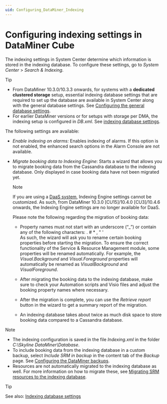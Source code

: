 ```yaml
---
uid: Configuring_DataMiner_Indexing
---
```


# Configuring indexing settings in DataMiner Cube

The indexing settings in System Center determine which information is stored in the indexing database. To configure these settings, go to *System Center* > *Search & Indexing*.

> [!TIP]
>
> - From DataMiner 10.3.0/10.3.3 onwards, for systems with a **dedicated clustered storage** setup, essential indexing database settings that are required to set up the database are available in System Center along with the general database settings. See [Configuring the general database settings](xref:Configuring_the_database_settings_in_Cube).
> - For earlier DataMiner versions or for setups with storage per DMA, the indexing setup is configured in *DB.xml*. See [indexing database settings](xref:DB_xml#indexing-database-settings).

The following settings are available:

- *Enable indexing on alarms:* Enables indexing of alarms. If this option is not enabled, the enhanced search options in the Alarm Console are not available.

- *Migrate booking data to Indexing Engine*: Starts a wizard that allows you to migrate booking data from the Cassandra database to the indexing database. Only displayed in case booking data have not been migrated yet.

  > [!NOTE]
  > If you are using a [DaaS system](xref:Creating_a_DMS_in_the_cloud), Indexing Engine settings cannot be customized. As such, from DataMiner 10.3.0 [CU15]/10.4.0 [CU3]/10.4.6 onwards<!--RN 39173-->, the Indexing Engine settings are no longer available for DaaS.

  Please note the following regarding the migration of booking data:

  - Property names must not start with an underscore (“\_”) or contain any of the following characters: . # \* , " '<br>As such, the wizard will ask you to rename certain booking properties before starting the migration. To ensure the correct functionality of the Service & Resource Management module, some properties will be renamed automatically. For example, the *Visual.Background* and *Visual.Foreground* properties will automatically be renamed as *VisualBackground* and *VisualForeground*.

  - After migrating the booking data to the indexing database, make sure to check your Automation scripts and Visio files and adjust the booking property names where necessary.

  - After the migration is complete, you can use the *Retrieve report* button in the wizard to get a summary report of the migration.

  - An indexing database takes about twice as much disk space to store booking data compared to a Cassandra database.

> [!NOTE]
>
> - The indexing configuration is saved in the file *Indexing.xml* in the folder *C:\\Skyline DataMiner\\Database*.
> - To include booking data from the indexing database in a custom backup, select *Include SRM in backup* in the content tab of the *Backup* page. See [Configuring the DataMiner backups](xref:Backing_up_a_DataMiner_Agent_in_DataMiner_Cube#configuring-the-dataminer-backups).
> - Resources are not automatically migrated to the indexing database as well. For more information on how to migrate these, see [Migrating SRM resources to the indexing database](xref:Resources_migration_to_elastic).

> [!TIP]
> See also: [Indexing database settings](xref:DB_xml#indexing-database-settings)
